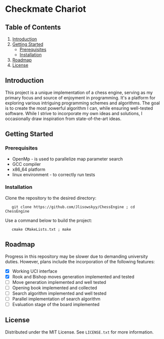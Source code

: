 
# Checkmate Chariot

## Table of Contents
1. [Introduction](#introduction)
2. [Getting Started](#getting-started)
    - [Prerequisites](#prerequisites)
    - [Installation](#installation)
3. [Roadmap](#roadmap)
4. [License](#license)
## Introduction

This project is a unique implementation of a chess engine, serving as my primary focus and source of enjoyment in programming.
It's a platform for exploring various intriguing programming schemes and algorithms.
The goal is to create the most powerful algorithm I can, while ensuring well-tested software.
While I strive to incorporate my own ideas and solutions, I occasionally draw inspiration from state-of-the-art ideas.

## Getting Started

### Prerequisites

- OpenMp - is used to parallelize map parameter search
- GCC compiler
- x86_64 platform
- linux environment - to correctly run tests

### Installation

Clone the repository to the desired directory:
```shell
   git clone https://github.com/Jlisowskyy/ChessEngine ; cd ChessEngine
```

Use a command below to build the project:
```shell
   cmake CMakeLists.txt ; make
```

## Roadmap

Progress in this repository may be slower due to demanding university duties.
However, plans include the incorporation of the following features:

- [x] Working UCI interface
- [x] Rook and Bishop moves generation implemented and tested
- [ ] Move generation implemented and well tested
- [ ] Opening book implemented and collected
- [ ] Search algorithm implemented and well tested
- [ ] Parallel implementation of search algorithm
- [ ] Evaluation stage of the board implemented

## License

Distributed under the MIT License. See `LICENSE.txt` for more information.
